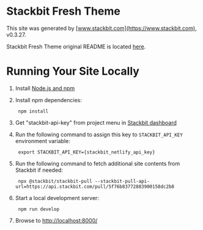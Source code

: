 # Stackbit Fresh Theme

This site was generated by [www.stackbit.com](https://www.stackbit.com), v0.3.27.

Stackbit Fresh Theme original README is located [here](./README.theme.md).

# Running Your Site Locally

1. Install [Node.js and npm](https://nodejs.org/en/)

1. Install npm dependencies:

        npm install

1. Get "stackbit-api-key" from project menu in [Stackbit dashboard](https://app.stackbit.com/dashboard)

1. Run the following command to assign this key to `STACKBIT_API_KEY` environment variable:

        export STACKBIT_API_KEY={stackbit_netlify_api_key}

1. Run the following command to fetch additional site contents from Stackbit if needed:

        npx @stackbit/stackbit-pull --stackbit-pull-api-url=https://api.stackbit.com/pull/5f76b83772883900158dc2b8

1. Start a local development server:

        npm run develop

1. Browse to [http://localhost:8000/](http://localhost:8000/)
